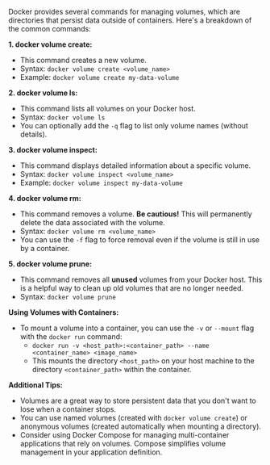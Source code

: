 Docker provides several commands for managing volumes, which are directories that persist data outside of containers. Here's a breakdown of the common commands:

**1. docker volume create:**

   - This command creates a new volume.
   - Syntax: `docker volume create <volume_name>`
   - Example: `docker volume create my-data-volume`

**2. docker volume ls:**

   - This command lists all volumes on your Docker host.
   - Syntax: `docker volume ls`
   - You can optionally add the `-q` flag to list only volume names (without details).

**3. docker volume inspect:**

   - This command displays detailed information about a specific volume.
   - Syntax: `docker volume inspect <volume_name>`
   - Example: `docker volume inspect my-data-volume`

**4. docker volume rm:**

   - This command removes a volume. **Be cautious!** This will permanently delete the data associated with the volume.
   - Syntax: `docker volume rm <volume_name>`
   - You can use the `-f` flag to force removal even if the volume is still in use by a container.

**5. docker volume prune:**

   - This command removes all **unused** volumes from your Docker host. This is a helpful way to clean up old volumes that are no longer needed.
   - Syntax: `docker volume prune`

**Using Volumes with Containers:**

- To mount a volume into a container, you can use the `-v` or `--mount` flag with the `docker run` command:
   - `docker run -v <host_path>:<container_path> --name <container_name> <image_name>`
   - This mounts the directory `<host_path>` on your host machine to the directory `<container_path>` within the container.

**Additional Tips:**

- Volumes are a great way to store persistent data that you don't want to lose when a container stops.
- You can use named volumes (created with `docker volume create`) or anonymous volumes (created automatically when mounting a directory).
- Consider using Docker Compose for managing multi-container applications that rely on volumes. Compose simplifies volume management in your application definition.
